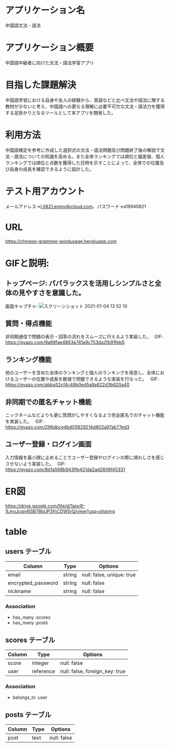 # アプリケーション名
中国語文法・語法

# アプリケーション概要
中国語中級者に向けた文法・語法学習アプリ

# 目指した課題解決
中国語学習における自身や友人の経験から、英語などと比べ文法や語法に関する教材が少ないと考え、中国語への更なる理解に必要不可欠な文法・語法力を獲得する足掛かりとなるツールとして本アプリを開発した。

# 利用方法
中国語検定を参考に作成した選択式の文法・語法問題及び問題終了後の解説で文法・語法についての知識を高める。また全体ランキングでは順位と偏差値、個人ランキングでは順位と点数を獲得した日時を示すことによって、全体での位置及び自身の成長を確認できるように設計した。

# テスト用アカウント
メールアドレス→l.0821.enjoy@icloud.com、パスワード→a19940821

# URL
https://chinese-grammer-wordusage.herokuapp.com

# GIFと説明: 

## トップページ: パパラックスを活用しシンプルさと全体の見やすさを意識した。　
画面キャプチャ:  ![スクリーンショット 2021-01-04 13 52 10](https://user-images.githubusercontent.com/74515647/103502295-23579200-4e94-11eb-81ab-7e4c5601c902.png)

## 質問・得点機能
非同期通信で問題の表示・回答の流れをスムーズに行えるよう実装した。　
GIF: https://gyazo.com/9a69fae4863a741a9c753da2fb91feb5

## ランキング機能
他のユーザーを含めた全体のランキングと個人のランキングを用意し、全体におけるユーザーの位置や成長を数値で把握できるような実装を行なった。　
GIF: https://gyazo.com/abba52cf4c48b0ed5a8a822d3b620a40

## 非同期での匿名チャット機能
ニックネームなどよりも更に質問がしやすくなるよう完全匿名でのチャット機能を実装した。　
GIF: https://gyazo.com/296dbce4bd05829214d802a97ab77ed3

## ユーザー登録・ログイン画面
入力情報を最小限に止めることでユーザー登録やログインの際に煩わしさを感じさせないよう実装した。　
GIF: https://gyazo.com/8d1a568b943ffe421da2ad2606f45331

# ER図
https://drive.google.com/file/d/1ajsrR-1LmyJcqn4ISB78bUP3fnCDW5rQ/view?usp=sharing

# table
## users テーブル

| Column            | Type   | Options                  |
| --------          | ------ | -----------              |
| email             | string | null: false, unique: true|
| encrypted_password| string | null: false              |
| nickname          | string | null: false              |      

### Association

- has_many :scores
- has_many :posts

## scores テーブル

| Column          | Type    | Options     |
| --------        | ------  | ----------- |
| score           | integer | null: false |
| user            |reference| null: false, foreign_key: true|


### Association

- belongs_to :user

## posts テーブル

| Column         | Type    | Options     |
| --------       | ------  | ----------- |
| post           | text    | null: false |



	


